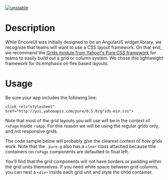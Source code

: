 [![unstable](http://badges.github.io/stability-badges/dist/unstable.svg)](http://github.com/badges/stability-badges)

# Description

While EncoreUI was initially designed to be an AngularJS widget library, we recognize that teams will want to use a CSS layout framework. On that end, we recommend the [Grids module from Yahoo!'s Pure CSS framework](http://purecss.io/grids/) for teams to easily build out a grid or column system. We chose this lightweight framework for its emphasis on flex based layouts.

# Usage

Be sure your app includes the following line:

```
<link rel="stylesheet" href="http://yui.yahooapis.com/pure/0.5.0/grids-min.css">
```

Note that most of the grid layouts you will use will be in the context of `rxPage` inside `rxApp`. For this reason we will be using the regular grids only, and not responsive grids.

The code sample below will probably give the clearest context of how grids work. Note that the `.pure-g` also has a `clear` class attached because title containers on `rxPage` components are defaulted to float left.

You'll find that the grid components will not have borders or padding within the grid units themselves. If you need white space between grid columns, you can nest a `<div>` inside each grid unit and style the child container.